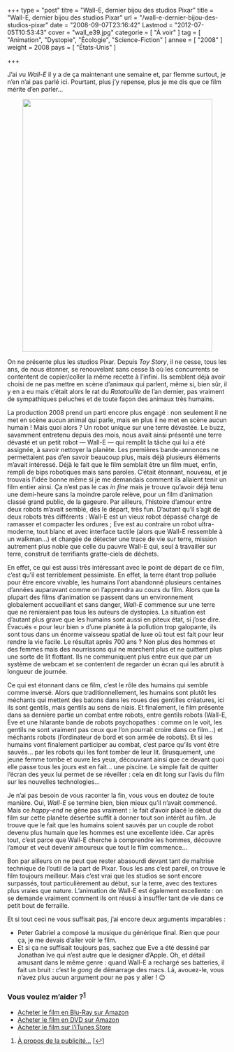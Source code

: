 +++
type = "post"
titre = "Wall-E, dernier bijou des studios Pixar"
title = "Wall-E, dernier bijou des studios Pixar"
url = "/wall-e-dernier-bijou-des-studios-pixar"
date = "2008-09-07T23:16:42"
Lastmod = "2012-07-05T10:53:43"
cover = "wall_e39.jpg"
categorie = [ "À voir" ]
tag = [ "Animation", "Dystopie", "Écologie", "Science-Fiction" ]
annee = [ "2008" ]
weight = 2008
pays = [ "États-Unis" ]

+++

<p>J&rsquo;ai vu <em>Wall-E</em> il y a de ça maintenant une semaine et, par flemme surtout, je n&rsquo;en n&rsquo;ai pas parlé ici. Pourtant, plus j&rsquo;y repense, plus je me dis que ce film mérite d&rsquo;en parler&#8230;</p>
<p style="text-align: center;"><a href="http://www.allocine.fr/film/fichefilm_gen_cfilm=123734.html"><img class="alignnone size-full wp-image-539" title="18948378_w434_h_q80" src="18948378_w434_h_q80.jpg" alt="" width="434" height="578" /></a></p>
<p>On ne présente plus les studios Pixar. Depuis <em>Toy Story</em>, il ne cesse, tous les ans, de nous étonner, se renouvelant sans cesse là où les concurrents se contentent de copier/coller la même recette à l&rsquo;infini. Ils semblent déjà avoir choisi de ne pas mettre en scène d&rsquo;animaux qui parlent, même si, bien sûr, il y en a eu mais c&rsquo;était alors le rat du <em>Ratatouille</em> de l&rsquo;an dernier, pas vraiment de sympathiques peluches et de toute façon des animaux très humains.</p>
<p>La production 2008 prend un parti encore plus engagé : non seulement il ne met en scène aucun animal qui parle, mais en plus il ne met en scène aucun humain ! Mais quoi alors ? Un robot unique sur une terre dévastée. Le buzz, savamment entretenu depuis des mois, nous avait ainsi présenté une terre dévasté et un petit robot — Wall-E — qui remplit la tâche qui lui a été assignée, à savoir nettoyer la planète. Les premières bande-annonces ne permettaient pas d&rsquo;en savoir beaucoup plus, mais déjà plusieurs éléments m&rsquo;avait intéressé. Déjà le fait que le film semblait être un film muet, enfin, rempli de bips robotiques mais sans paroles. C&rsquo;était étonnant, nouveau, et je trouvais l&rsquo;idée bonne même si je me demandais comment ils allaient tenir un film entier ainsi. Ça n&rsquo;est pas le cas <em>in fine</em> mais je trouve qu&rsquo;avoir déjà tenu une demi-heure sans la moindre parole relève, pour un film d&rsquo;animation classé grand public, de la gageure. Par ailleurs, l&rsquo;histoire d&rsquo;amour entre deux robots m&rsquo;avait semblé, dès le départ, très fun. D&rsquo;autant qu&rsquo;il s&rsquo;agit de deux robots très différents : Wall-E est un vieux robot dépassé chargé de ramasser et compacter les ordures ; Eve est au contraire un robot ultra-moderne, tout blanc et avec interface tactile (alors que Wall-E ressemble à un walkman&#8230;) et chargée de détecter une trace de vie sur terre, mission autrement plus noble que celle du pauvre Wall-E qui, seul à travailler sur terre, construit de terrifiants gratte-ciels de déchets.</p>
<p>En effet, ce qui est aussi très intéressant avec le point de départ de ce film, c&rsquo;est qu&rsquo;il est terriblement pessimiste. En effet, la terre étant trop polluée pour être encore vivable, les humains l&rsquo;ont abandonné plusieurs centaines d&rsquo;années auparavant comme on l&rsquo;apprendra au cours du film. Alors que la plupart des films d&rsquo;animation se passent dans un environnement globalement accueillant et sans danger, <em>Wall-E</em> commence sur une terre que ne renieraient pas tous les auteurs de dystopies. La situation est d&rsquo;autant plus grave que les humains sont aussi en piteux état, si j&rsquo;ose dire. Évacués &laquo;&nbsp;pour leur bien&nbsp;&raquo; d&rsquo;une planète à la pollution trop galopante, ils sont tous dans un énorme vaisseau spatial de luxe où tout est fait pour leur rendre la vie facile. Le résultat après 700 ans ? Non plus des hommes et des femmes mais des nourrissons qui ne marchent plus et ne quittent plus une sorte de lit flottant. Ils ne communiquent plus entre eux que par un système de webcam et se contentent de regarder un écran qui les abrutit à longueur de journée.</p>
<p>
<p>Ce qui est étonnant dans ce film, c&rsquo;est le rôle des humains qui semble comme inversé. Alors que traditionnellement, les humains sont plutôt les méchants qui mettent des batons dans les roues des gentilles créatures, ici ils sont gentils, mais gentils au sens de niais. Et finalement, le film présente dans sa dernière partie un combat entre robots, entre gentils robots (Wall-E, Eve et une hilarante bande de robots psychopathes : comme on le voit, les gentils ne sont vraiment pas ceux que l&rsquo;on pourrait croire dans ce film&#8230;) et méchants robots (l&rsquo;ordinateur de bord et son armée de robots). Et si les humains vont finalement participer au combat, c&rsquo;est parce qu&rsquo;ils vont être sauvés&#8230; par les robots qui les font tomber de leur lit. Brusquement, une jeune femme tombe et ouvre les yeux, découvrant ainsi que ce devant quoi elle passe tous les jours est en fait&#8230; une piscine. Le simple fait de quitter l&rsquo;écran des yeux lui permet de se réveiller : cela en dit long sur l&rsquo;avis du film sur les nouvelles technologies&#8230;</p>
<p>Je n&rsquo;ai pas besoin de vous raconter la fin, vous vous en doutez de toute manière. Oui, <em>Wall-E</em> se termine bien, bien mieux qu&rsquo;il n&rsquo;avait commencé. Mais ce <em>happy-end</em> ne gène pas vraiment : le fait d&rsquo;avoir placé le début du film sur cette planète désertée suffit  à donner tout son intérêt au film. Je trouve que le fait que les humains soient sauvés par un couple de robot devenu plus humain que les hommes est une excellente idée. Car après tout, c&rsquo;est parce que Wall-E cherche à comprendre les hommes, découvre l&rsquo;amour et veut devenir amoureux que tout le film commence&#8230;</p>
<p>
<p>Bon par ailleurs on ne peut que rester abasourdi devant tant de maîtrise technique de l&rsquo;outil de la part de Pixar. Tous les ans c&rsquo;est pareil, on trouve le film toujours meilleur. Mais c&rsquo;est vrai que les studios se sont encore surpassés, tout particulièrement au début, sur la terre, avec des textures plus vraies que nature. L&rsquo;animation de Wall-E est également excellente : on se demande vraiment comment ils ont réussi à insuffler tant de vie dans ce petit bout de ferraille.</p>
<p>Et si tout ceci ne vous suffisait pas, j&rsquo;ai encore deux arguments imparables :</p>
<p>
<ul>
<li>Peter Gabriel a composé la musique du générique final. Rien que pour ça, je me devais d&rsquo;aller voir le film.</li>
<li>Et si ça ne suffisait toujours pas, sachez que Eve a été dessiné par Jonathan Ive qui n&rsquo;est autre que le designer d&rsquo;Apple. Oh, et détail amusant dans le même genre : quand Wall-E a rechargé ses batteries, il fait un bruit : c&rsquo;est le <em>gong</em> de démarrage des macs. Là, avouez-le, vous n&rsquo;avez plus aucun argument pour ne pas y aller ! 😉</li>
</ul>
<div class="amazon">
<h3>Vous voulez m&rsquo;aider ?<sup><a href="#footnote_0_538" id="identifier_0_538" class="footnote-link footnote-identifier-link" title="&Agrave; propos de la publicit&eacute;&hellip;">1</a></sup></h3>
<ul>
<li><a href="http://www.amazon.fr/gp/product/B001DCKMRA/ref=as_li_ss_tl?ie=UTF8&tag=leblogdenic07-21&linkCode=as2&camp=1642&creative=19458&creativeASIN=B001DCKMRA">Acheter le film en Blu-Ray sur Amazon</a></li>
<li><a href="http://www.amazon.fr/gp/product/B001DCKMPW/ref=as_li_ss_tl?ie=UTF8&tag=leblogdenic07-21&linkCode=as2&camp=1642&creative=19458&creativeASIN=B001DCKMPW">Acheter le film en DVD sur Amazon</a></li>
<li><a href="http://itunes.apple.com/fr/movie/wall-e/id368358466">Acheter le film sur l&rsquo;iTunes Store</a></li>
</ul>
</div>
<ol class="footnotes"><li id="footnote_0_538" class="footnote"><a href="http://voiretmanger.fr/soutien/">À propos de la publicité…</a> [<a href="#identifier_0_538" class="footnote-link footnote-back-link">&#8617;</a>]</li></ol>
